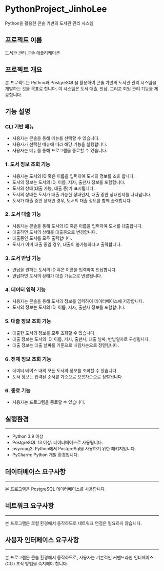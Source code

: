 # PythonProject_JinhoLee
 Python을 활용한 콘솔 기반의 도서관 관리 시스템
## 프로젝트 이름
도서관 관리 콘솔 애플리케이션

## 프로젝트 개요
본 프로젝트는 Python과 PostgreSQL을 활용하여 콘솔 기반의 도서관 관리 시스템을 개발하는 것을 목표로 합니다. 이 시스템은 도서 대출, 반납, 그리고 회원 관리 기능을 제공합니다.

## 기능 설명

### CLI 기반 메뉴 

- 사용자는 콘솔을 통해 메뉴를 선택할 수 있습니다.
- 사용자가 선택한 메뉴에 따라 해당 기능을 실행합니다.
- 사용자는 메뉴를 통해 프로그램을 종료할 수 있습니다.

### 1. 도서 정보 조회 기능 

-  사용자는 도서의 ID 혹은 이름을 입력하여 도서의 정보를 조회 합니다.
-  도서의 정보는 도서의 ID, 이름, 저자, 출판사 정보를 포함합니다.
-  도서의 상태(대출 가능, 대출 중)가 표시됩니다.
-  도서의 상태는 도서가 대출 가능한 상태인지, 대출 중인 상태인지를 나타냅니다.
-  도서가 대출 중인 상태인 경우, 도서의 대출 정보를 함께 출력합니다.

### 2. 도서 대출 기능 

-  사용자는 콘솔을 통해 도서의 ID 혹은 이름을 입력하여 도서를 대출합니다.
-  대출하면 도서의 상태를 대출중으로 변경합니다.
-  대출중인 도서를 모두 출력합니다.
-  도서가 이미 대출 중일 경우, 대출이 불가능하다고 출력합니다.

### 3. 도서 반납 기능 

-  반납을 원하는 도서의 ID 혹은 이름을 입력하여 반납합니다.
-  반납하면 도서의 상태가 대출 가능으로 변경됩니다.

### 4. 데이터 입력 기능 

-  사용자는 콘솔을 통해 도서의 정보를 입력하여 데이터베이스에 저장합니다.
-  도서의 정보는 도서의 ID, 이름, 저자, 출판사 정보를 포함합니다.


### 5. 대출 정보 조회 기능 

- 대출한 도서의 정보를 모두 조회할 수 있습니다.
- 대출 정보는 도서의 ID, 이름, 저자, 출판사, 대출 날짜, 반납일자로 구성됩니다.
- 대출 정보는 대출 날짜를 기준으로 내림차순으로 정렬됩니다.

### 6. 전체 정보 조회 기능 

-  데이터 베이스 내의 모든 도서의 정보를 조회할 수 있습니다.
-  도서 정보는 입력된 순서를 기준으로 오름차순으로 정렬됩니다.


### 6. 종료 기능 

- 사용자는 프로그램을 종료할 수 있습니다.

## 실행환경

---

- Python 3.9 이상
- PostgreSQL 13 이상: 데이터베이스로 사용됩니다.
- psycopg2: Python에서 PostgreSql을 사용하기 위한 패키지입니다.
- PyCharm: Python 개발 환경입니다.

## 데이터베이스 요구사항

---

본 프로그램은 PostgreSQL 데이터베이스를 사용합니다.

## 네트워크 요구사항

---

본 프로그램은 로컬 환경에서 동작하므로 네트워크 연결은 필요하지 않습니다.

## 사용자 인터페이스 요구사항

---

본 프로그램은 콘솔 환경에서 동작하므로, 사용자는 기본적인 커맨드라인 인터페이스(CLI) 조작 방법을 숙지해야 합니다.